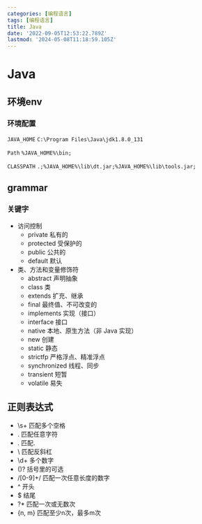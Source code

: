 ```yaml
---
categories: [编程语言]
tags: [编程语言]
title: Java
date: '2022-09-05T12:53:22.789Z'
lastmod: '2024-05-08T11:18:59.105Z'
---
```


# Java

## 环境env

### 环境配置

`JAVA_HOME`
`C:\Program Files\Java\jdk1.8.0_131`

`Path`
`%JAVA_HOME%\bin;`

`CLASSPATH`
`.;%JAVA_HOME%\lib\dt.jar;%JAVA_HOME%\lib\tools.jar;`

## grammar

### 关键字

- 访问控制
  - private 私有的
  - protected 受保护的
  - public 公共的
  - default 默认
- 类、方法和变量修饰符
  - abstract	声明抽象
  - class	类
  - extends	扩充、继承
  - final	最终值、不可改变的
  - implements	实现（接口）
  - interface	接口
  - native	本地、原生方法（非 Java 实现）
  - new	创建
  - static	静态
  - strictfp	严格浮点、精准浮点
  - synchronized	线程、同步
  - transient	短暂
  - volatile	易失

## 正则表达式

  - \s+ 匹配多个空格
  - . 匹配任意字符
  - \. 匹配.
  - \\ 匹配反斜杠
  - \d+ 多个数字
  - ()? 括号里的可选
  - /[0-9]+/ 匹配一次任意长度的数字
  - ^ 开头
  - $ 结尾
  - ?* 匹配一次或无数次
  - {n, m} 匹配至少n次，最多m次
  